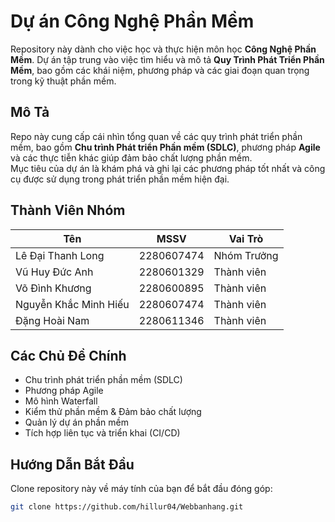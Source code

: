 # Dự án Công Nghệ Phần Mềm

Repository này dành cho việc học và thực hiện môn học **Công Nghệ Phần Mềm**. Dự án tập trung vào việc tìm hiểu và mô tả **Quy Trình Phát Triển Phần Mềm**, bao gồm các khái niệm, phương pháp và các giai đoạn quan trọng trong kỹ thuật phần mềm.

## Mô Tả

Repo này cung cấp cái nhìn tổng quan về các quy trình phát triển phần mềm, bao gồm **Chu trình Phát triển Phần mềm (SDLC)**, phương pháp **Agile** và các thực tiễn khác giúp đảm bảo chất lượng phần mềm.  
Mục tiêu của dự án là khám phá và ghi lại các phương pháp tốt nhất và công cụ được sử dụng trong phát triển phần mềm hiện đại.

## Thành Viên Nhóm

| Tên                    | MSSV       | Vai Trò        |
|------------------------|------------|----------------|
| Lê Đại Thanh Long      | 2280607474 | Nhóm Trưởng    |
| Vũ Huy Đức Anh         | 2280601329 | Thành viên     |
| Võ Đình Khương         | 2280600895 | Thành viên     |
| Nguyễn Khắc Minh Hiếu  | 2280607474 | Thành viên     |
| Đặng Hoài Nam          | 2280611346 | Thành viên     |

## Các Chủ Đề Chính

- Chu trình phát triển phần mềm (SDLC)  
- Phương pháp Agile  
- Mô hình Waterfall  
- Kiểm thử phần mềm & Đảm bảo chất lượng  
- Quản lý dự án phần mềm  
- Tích hợp liên tục và triển khai (CI/CD)

## Hướng Dẫn Bắt Đầu

Clone repository này về máy tính của bạn để bắt đầu đóng góp:

```bash
git clone https://github.com/hillur04/Webbanhang.git
